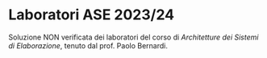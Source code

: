 # Laboratori ASE 2023/24
Soluzione NON verificata dei laboratori del corso di *Architetture dei Sistemi di Elaborazione*, tenuto dal prof. Paolo Bernardi.

